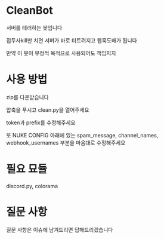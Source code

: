 # CleanBot
서버를 테러하는 봇입니다

접두사kill만 치면 서버가 바로 터트려지고 웹훅도배가 됩니다

만약 이 봇이 부정적 목적으로 사용되어도 책임지지 


# 사용 방법
zip를 다운받습니다

압축을 푸시고 clean.py을 열어주세요

token과 prefix를 수정해주세요

또 NUKE CONFIG 아래에 있는 spam_message, channel_names, webhook_usernames 부분을 마음대로 수정해주세요

# 필요 묘듈
discord.py, colorama

# 질문 사항
질문 사항은 이슈에 남겨드리면 답해드리겠습니다

